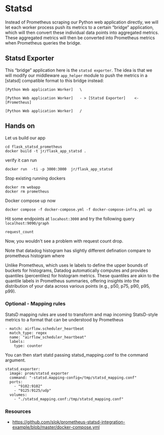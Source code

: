 # Statsd

Instead of Prometheus scraping our Python web application directly, we will let each worker process push its metrics to a certain “bridge” application, which will then convert these individual data points into aggregated metrics. These aggregated metrics will then be converted into Prometheus metrics when Prometheus queries the bridge.

## Statsd Exporter

This “bridge” application here is the `statsd exporter`. The idea is that we will modify our middleware `app_helper` module to push the metrics in a [statsd] compatible format to this bridge instead:
```
[Python Web application Worker]   \

[Python Web application Worker]   - > [Statsd Exporter]    <- [Prometheus]

[Python Web application Worker]   /

```


## Hands on

Let us build our app
```
cd flask_statsd_prometheus
docker build -t jr/flask_app_statsd .
```
verify it can run

```
docker run  -ti -p 3000:3000  jr/flask_app_statsd 
```
Stop existing running dockers

```
docker rm webapp 
docker rm prometheus
```

Docker compose up now
```
docker compose -f docker-compose.yml -f docker-compose-infra.yml up
```

Hit some endpoints at `locahost:3000` and try the following query `localhost:9090/graph`
```
request_count
```

Now, you wouldn't see a problem with request count drop. 

Note that datadog histogram has slightly different defination compare to prometheus histogram where

Unlike Prometheus, which uses le labels to define the upper bounds of buckets for histograms, Datadog automatically computes and provides quantiles (percentiles) for histogram metrics. These quantiles are akin to the quantile labels in Prometheus summaries, offering insights into the distribution of your data across various points (e.g., p50, p75, p90, p95, p99). 

### Optional - Mapping rules

StatsD mapping rules are used to transform and map incoming StatsD-style metrics to a format that can be understood by Prometheus

```
- match: airflow.scheduler_heartbeat
  match_type: regex
  name: "airflow_scheduler_heartbeat"
  labels:
    type: counter
```

You can then start statd passing statsd_mapping.conf to the command argument.

```
statsd_exporter:
  image: prom/statsd_exporter
  command: "-statsd.mapping-config=/tmp/statsd_mapping.conf"
  ports:
    - "9102:9102"
    - "9125:9125/udp"
  volumes:
    - "./statsd_mapping.conf:/tmp/statsd_mapping.conf"
```

### Resources
- https://github.com/slok/prometheus-statsd-integration-example/blob/master/docker-compose.yml